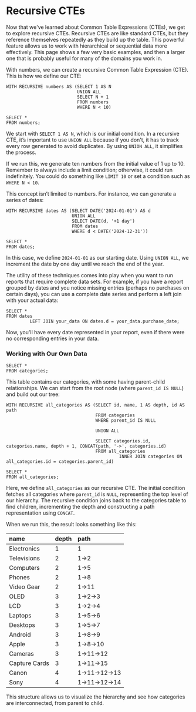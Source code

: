 # Recursive CTEs

Now that we've learned about Common Table Expressions (CTEs), we get to explore recursive CTEs.
Recursive CTEs are like standard CTEs, but they reference themselves repeatedly as they build up the
table. This powerful feature allows us to work with hierarchical or sequential data more effectively. This page shows a
few very basic examples, and then a larger one that is probably useful for many of the domains you work in.

With numbers, we can create a recursive Common Table Expression (CTE). This is how we define our CTE:

```sqlite
WITH RECURSIVE numbers AS (SELECT 1 AS N
                           UNION ALL
                           SELECT N + 1
                           FROM numbers
                           WHERE N < 10)

SELECT *
FROM numbers;
```

We start with `SELECT 1 AS N`, which is our initial condition. In a recursive CTE, it’s important to use `UNION ALL`
because if you don't, it has to track every row generated to avoid duplicates. By using `UNION ALL`, it simplifies the
process.

If we run this, we generate ten numbers from the initial value of 1 up to 10. Remember to always include a limit
condition; otherwise, it could run indefinitely. You could do something like `LIMIT 10` or set a condition such as
`WHERE N < 10`.

This concept isn’t limited to numbers. For instance, we can generate a series of dates:

```sqlite
WITH RECURSIVE dates AS (SELECT DATE('2024-01-01') AS d
                         UNION ALL
                         SELECT DATE(d, '+1 day')
                         FROM dates
                         WHERE d < DATE('2024-12-31'))

SELECT *
FROM dates;
```

In this case, we define `2024-01-01` as our starting date. Using `UNION ALL`, we increment the date by one day until we
reach the end of the year.

The utility of these techniques comes into play when you want to run reports that require complete data sets. For
example, if you have a report grouped by dates and you notice missing entries (perhaps no purchases on certain days),
you can use a complete date series and perform a left join with your actual data:

```sqlite
SELECT *
FROM dates
         LEFT JOIN your_data ON dates.d = your_data.purchase_date;
```

Now, you'll have every date represented in your report, even if there were no corresponding entries in your data.

### Working with Our Own Data

```sqlite
SELECT *
FROM categories;
```

This table contains our categories, with some having parent-child relationships. We can start from the root node (where
`parent_id IS NULL`) and build out our tree:

```sqlite
WITH RECURSIVE all_categories AS (SELECT id, name, 1 AS depth, id AS path
                                  FROM categories
                                  WHERE parent_id IS NULL

                                  UNION ALL

                                  SELECT categories.id, categories.name, depth + 1, CONCAT(path, '->', categories.id)
                                  FROM all_categories
                                           INNER JOIN categories ON all_categories.id = categories.parent_id)

SELECT *
FROM all_categories;
```

Here, we define `all_categories` as our recursive CTE. The initial condition fetches all categories where `parent_id` is
`NULL`, representing the top level of our hierarchy. The recursive condition joins back to the categories table to find
children, incrementing the depth and constructing a path representation using `CONCAT`.

When we run this, the result looks something like this:

| name          | depth | path          |
|:--------------|:------|:--------------|
| Electronics   | 1     | 1             |
| Televisions   | 2     | 1->2          |
| Computers     | 2     | 1->5          |
| Phones        | 2     | 1->8          |
| Video Gear    | 2     | 1->11         |
| OLED          | 3     | 1->2->3       |
| LCD           | 3     | 1->2->4       |
| Laptops       | 3     | 1->5->6       |
| Desktops      | 3     | 1->5->7       |
| Android       | 3     | 1->8->9       |
| Apple         | 3     | 1->8->10      |
| Cameras       | 3     | 1->11->12     |
| Capture Cards | 3     | 1->11->15     |
| Canon         | 4     | 1->11->12->13 |
| Sony          | 4     | 1->11->12->14 |

This structure allows us to visualize the hierarchy and see how categories are interconnected, from parent to child.

